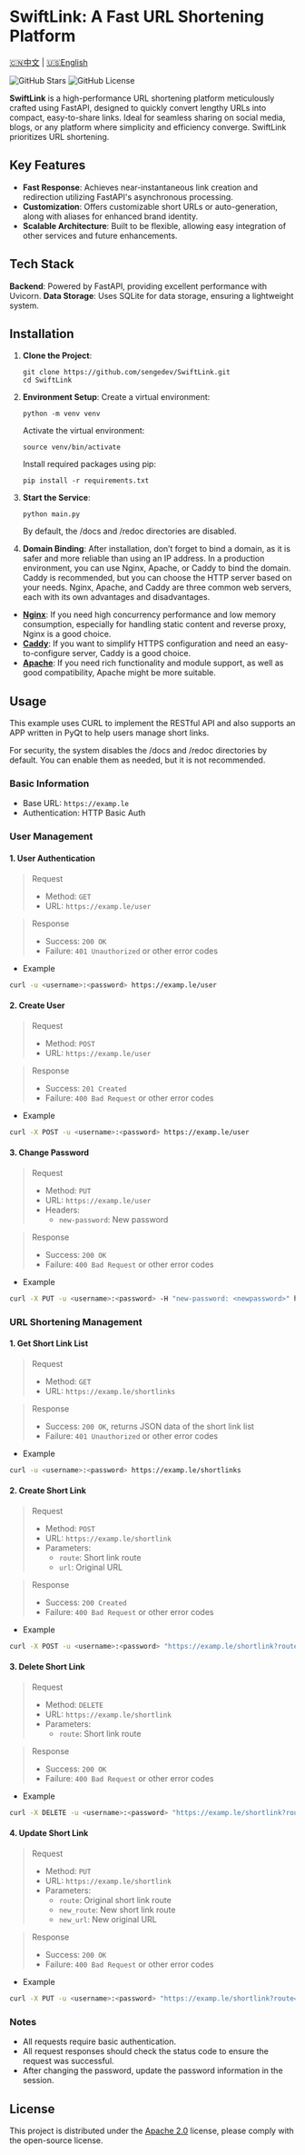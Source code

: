 # SwiftLink: A Fast URL Shortening Platform

[🇨🇳中文](README.md) | [🇺🇸English](README-en.md)

![GitHub Stars](https://img.shields.io/github/stars/sengedev/SwiftLink?style=social)
![GitHub License](https://img.shields.io/github/license/sengedev/SwiftLink)

**SwiftLink** is a high-performance URL shortening platform meticulously crafted using FastAPI, designed to quickly convert lengthy URLs into compact, easy-to-share links. Ideal for seamless sharing on social media, blogs, or any platform where simplicity and efficiency converge. SwiftLink prioritizes URL shortening.

## Key Features

- **Fast Response**: Achieves near-instantaneous link creation and redirection utilizing FastAPI's asynchronous processing.
- **Customization**: Offers customizable short URLs or auto-generation, along with aliases for enhanced brand identity.
- **Scalable Architecture**: Built to be flexible, allowing easy integration of other services and future enhancements.

## Tech Stack

**Backend**: Powered by FastAPI, providing excellent performance with Uvicorn.
**Data Storage**: Uses SQLite for data storage, ensuring a lightweight system.

## Installation

1. **Clone the Project**:
   ```
   git clone https://github.com/sengedev/SwiftLink.git
   cd SwiftLink
   ```
2. **Environment Setup**:
   Create a virtual environment:
   ```
   python -m venv venv
   ```
   Activate the virtual environment:
   ```
   source venv/bin/activate
   ```
   Install required packages using pip:
   ```
   pip install -r requirements.txt
   ```
4. **Start the Service**:
   ```
   python main.py
   ```
   By default, the /docs and /redoc directories are disabled.

5. **Domain Binding**:
   After installation, don’t forget to bind a domain, as it is safer and more reliable than using an IP address. In a production environment, you can use Nginx, Apache, or Caddy to bind the domain. Caddy is recommended, but you can choose the HTTP server based on your needs. Nginx, Apache, and Caddy are three common web servers, each with its own advantages and disadvantages.
- **[Nginx](https://nginx.org/)**: If you need high concurrency performance and low memory consumption, especially for handling static content and reverse proxy, Nginx is a good choice.
- **[Caddy](https://caddyserver.com/)**: If you want to simplify HTTPS configuration and need an easy-to-configure server, Caddy is a good choice.
- **[Apache](https://httpd.apache.org/)**: If you need rich functionality and module support, as well as good compatibility, Apache might be more suitable.

## Usage

This example uses CURL to implement the RESTful API and also supports an APP written in PyQt to help users manage short links.

For security, the system disables the /docs and /redoc directories by default. You can enable them as needed, but it is not recommended.

### Basic Information
- Base URL: `https://examp.le`
- Authentication: HTTP Basic Auth

### User Management

#### 1. User Authentication

> Request
> - Method: `GET`
> - URL: `https://examp.le/user`

> Response
> - Success: `200 OK`
> - Failure: `401 Unauthorized` or other error codes

- Example
```bash
curl -u <username>:<password> https://examp.le/user
```

#### 2. Create User

> Request
> - Method: `POST`
> - URL: `https://examp.le/user`

> Response
> - Success: `201 Created`
> - Failure: `400 Bad Request` or other error codes

- Example
```bash
curl -X POST -u <username>:<password> https://examp.le/user
```

#### 3. Change Password

> Request
> - Method: `PUT`
> - URL: `https://examp.le/user`
> - Headers:
>   - `new-password`: New password

> Response
> - Success: `200 OK`
> - Failure: `400 Bad Request` or other error codes

- Example
```bash
curl -X PUT -u <username>:<password> -H "new-password: <newpassword>" https://examp.le/user
```

### URL Shortening Management

#### 1. Get Short Link List

> Request
> - Method: `GET`
> - URL: `https://examp.le/shortlinks`

> Response
> - Success: `200 OK`, returns JSON data of the short link list
> - Failure: `401 Unauthorized` or other error codes

- Example
```bash
curl -u <username>:<password> https://examp.le/shortlinks
```

#### 2. Create Short Link

> Request
> - Method: `POST`
> - URL: `https://examp.le/shortlink`
> - Parameters:
>   - `route`: Short link route
>   - `url`: Original URL

> Response
> - Success: `200 Created`
> - Failure: `400 Bad Request` or other error codes

- Example
```bash
curl -X POST -u <username>:<password> "https://examp.le/shortlink?route=<myroute>&url=<https://original.url>"
```

#### 3. Delete Short Link

> Request
> - Method: `DELETE`
> - URL: `https://examp.le/shortlink`
> - Parameters:
>   - `route`: Short link route

> Response
> - Success: `200 OK`
> - Failure: `400 Bad Request` or other error codes

- Example
```bash
curl -X DELETE -u <username>:<password> "https://examp.le/shortlink?route=<myroute>"
```

#### 4. Update Short Link

> Request
> - Method: `PUT`
> - URL: `https://examp.le/shortlink`
> - Parameters:
>   - `route`: Original short link route
>   - `new_route`: New short link route
>   - `new_url`: New original URL

> Response
> - Success: `200 OK`
> - Failure: `400 Bad Request` or other error codes

- Example
```bash
curl -X PUT -u <username>:<password> "https://examp.le/shortlink?route=<myroute>&new_route=<newroute>&new_url=<https://new.url>"
```

### Notes
- All requests require basic authentication.
- All request responses should check the status code to ensure the request was successful.
- After changing the password, update the password information in the session.

## License
This project is distributed under the [Apache 2.0](LICENSE) license, please comply with the open-source license.
